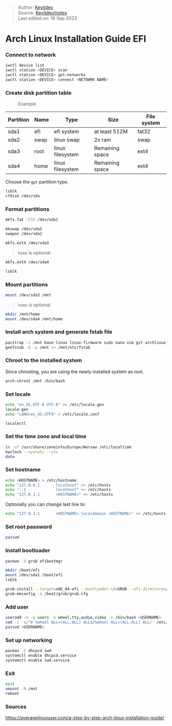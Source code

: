 >Author: [Keyitdev](https://github.com/keyitdev)\
Source: [Keyitdev/notes](https://github.com/keyitdev/notes)\
Last edited on: 18 Sep 2023

# Arch Linux Installation Guide EFI

### Connect to network

```bash
iwctl device list
iwctl station <DEVICE> scan
iwctl station <DEVICE> get-networks
iwctl station <DEVICE> connect <NETOWRK NAME>
```

### Create disk partition table

> Example

| Partition | Name | Type             | Size            | File system |
| ----------| ---- | -----------------| --------------- | ------------|
| sda1      | efi  | efi system       | at least 512M   | fat32       |
| sda2      | swap | linux swap       | 2x ram          | swap        |
| sda3      | root | linux filesystem | Remaining space | ext4        |
| sda4      | home | linux filesystem | Remaining space | ext4        |

Choose the `gpt` partition type.

```bash
lsblk
cfdisk /dev/sda
```

### Format partitions

```bash
mkfs.fat -F32 /dev/sda1
```
```bash
mkswap /dev/sda2
swapon /dev/sda2
```
```bash
mkfs.ext4 /dev/sda3
```
> `home` is optional.
```bash
mkfs.ext4 /dev/sda4
```
```bash
lsblk
```

### Mount partitions

```bash
mount /dev/sda3 /mnt
```
> `home` is optional.
```bash
mkdir /mnt/home
mount /dev/sda4 /mnt/home
```

### Install arch system and generate fstab file

```bash
pacstrap -i /mnt base linux linux-firmware sudo nano vim git archlinux-keyring
genfstab -U -p /mnt >> /mnt/etc/fstab
```

### Chroot to the installed system
Since chrooting, you are using the newly installed system as root.
```bash
arch-chroot /mnt /bin/bash
```

### Set locale

```bash
echo "en_US.UTF-8 UTF-8" >> /etc/locale.gen
locale-gen
echo "LANG=en_US.UTF8" > /etc/locale.conf
```

```bash
localectl
```

### Set the time zone and local time

```bash
ln -sf /usr/share/zoneinfo/Europe/Warsaw /etc/localtime
hwclock --systohc --utc
date
```

### Set hostname

```bash
echo <HOSTNAME> > /etc/hostname
echo "127.0.0.1       localhost" >> /etc/hosts
echo "::1             localhost" >> /etc/hosts
echo "127.0.1.1       <HOSTNAME>" >> /etc/hosts
```
Optionally you can change last line to:
```bash
echo "127.0.1.1       <HOSTNAME>.localdomain <HOSTNAME>" >> /etc/hosts
```

### Set root password

```bash
passwd
```

### Install bootloader

```bash
pacman -S grub efibootmgr
```
```bash
mkdir /boot/efi
mount /dev/sda1 /boot/efi
lsblk
```
```bash
grub-install --target=x86_64-efi --bootloader-id=GRUB --efi-directory=/boot/efi --removable
grub-mkconfig -o /boot/grub/grub.cfg
```

### Add user

```bash
useradd -m -g users -G wheel,tty,audio,video -s /bin/bash <USERNAME>
sed -i 's/^# %wheel ALL=(ALL:ALL) ALL$/%wheel ALL=(ALL:ALL) ALL/' /etc/sudoers
passwd <USERNAME>
```

### Set up networking

```bash
pacman -S dhcpcd iwd
systemctl enable dhcpcd.service
systemctl enable iwd.service
```

### Exit

```bash
exit
umount -R /mnt
reboot
```

### Sources

https://averagelinuxuser.com/a-step-by-step-arch-linux-installation-guide/
